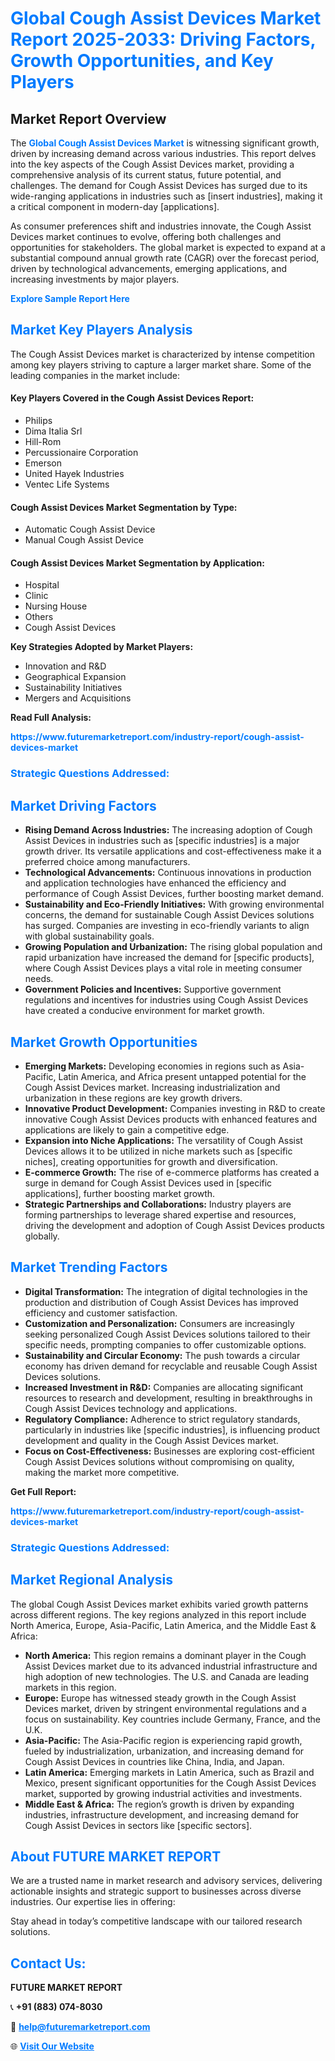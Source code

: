 <h1 style="color: #007BFF;">Global Cough Assist Devices Market Report 2025-2033: Driving Factors, Growth Opportunities, and Key Players</h1>

<section id="overview">
<h2>Market Report Overview</h2>
<p>The <a href="https://www.futuremarketreport.com/industry-report/cough-assist-devices-market" style="color: #007BFF; text-decoration: none;"><strong>Global Cough Assist Devices Market</strong></a> is witnessing significant growth, driven by increasing demand across various industries. This report delves into the key aspects of the Cough Assist Devices market, providing a comprehensive analysis of its current status, future potential, and challenges. The demand for Cough Assist Devices has surged due to its wide-ranging applications in industries such as [insert industries], making it a critical component in modern-day [applications].</p>
<p>As consumer preferences shift and industries innovate, the Cough Assist Devices market continues to evolve, offering both challenges and opportunities for stakeholders. The global market is expected to expand at a substantial compound annual growth rate (CAGR) over the forecast period, driven by technological advancements, emerging applications, and increasing investments by major players.</p>
</section>

<section id="overview">
<p><a href="https://www.futuremarketreport.com/request-sample/reportId=123365" style="color: #007BFF; text-decoration: none;"><strong>Explore Sample Report Here</strong></a></p>
</section>

<section id="key-players">
<h2 style="color: #007BFF;">Market Key Players Analysis</h2>
<p>The Cough Assist Devices market is characterized by intense competition among key players striving to capture a larger market share. Some of the leading companies in the market include:</p>
<h4>Key Players Covered in the Cough Assist Devices Report:</h4>
<ul><li>Philips</li><li>Dima Italia Srl</li><li>Hill-Rom</li><li>Percussionaire Corporation</li><li>Emerson</li><li>United Hayek Industries</li><li>Ventec Life Systems</li></ul>
<h4>Cough Assist Devices Market Segmentation by Type:</h4>
<ul><li>Automatic Cough Assist Device</li><li>Manual Cough Assist Device</li></ul>

<h4>Cough Assist Devices Market Segmentation by Application:</h4>
<ul><li>Hospital</li><li>Clinic</li><li>Nursing House</li><li>Others</li><li>Cough Assist Devices</li></ul>
<p><strong>Key Strategies Adopted by Market Players:</strong></p>
<ul>
<li>Innovation and R&D</li>
<li>Geographical Expansion</li>
<li>Sustainability Initiatives</li>
<li>Mergers and Acquisitions</li>
</ul>
</section>

<section>
<p><strong>Read Full Analysis: </strong></p><a href="https://www.futuremarketreport.com/industry-report/cough-assist-devices-market" style="color: #007BFF; text-decoration: none;"><strong>https://www.futuremarketreport.com/industry-report/cough-assist-devices-market</strong></a>
<h3 style="color: #007BFF;">Strategic Questions Addressed:</h3>
</section>

<section id="driving-factors">
<h2 style="color: #007BFF;">Market Driving Factors</h2>
<ul>
<li><strong>Rising Demand Across Industries:</strong> The increasing adoption of Cough Assist Devices in industries such as [specific industries] is a major growth driver. Its versatile applications and cost-effectiveness make it a preferred choice among manufacturers.</li>
<li><strong>Technological Advancements:</strong> Continuous innovations in production and application technologies have enhanced the efficiency and performance of Cough Assist Devices, further boosting market demand.</li>
<li><strong>Sustainability and Eco-Friendly Initiatives:</strong> With growing environmental concerns, the demand for sustainable Cough Assist Devices solutions has surged. Companies are investing in eco-friendly variants to align with global sustainability goals.</li>
<li><strong>Growing Population and Urbanization:</strong> The rising global population and rapid urbanization have increased the demand for [specific products], where Cough Assist Devices plays a vital role in meeting consumer needs.</li>
<li><strong>Government Policies and Incentives:</strong> Supportive government regulations and incentives for industries using Cough Assist Devices have created a conducive environment for market growth.</li>
</ul>
</section>

<section id="growth-opportunities">
<h2 style="color: #007BFF;">Market Growth Opportunities</h2>
<ul>
<li><strong>Emerging Markets:</strong> Developing economies in regions such as Asia-Pacific, Latin America, and Africa present untapped potential for the Cough Assist Devices market. Increasing industrialization and urbanization in these regions are key growth drivers.</li>
<li><strong>Innovative Product Development:</strong> Companies investing in R&D to create innovative Cough Assist Devices products with enhanced features and applications are likely to gain a competitive edge.</li>
<li><strong>Expansion into Niche Applications:</strong> The versatility of Cough Assist Devices allows it to be utilized in niche markets such as [specific niches], creating opportunities for growth and diversification.</li>
<li><strong>E-commerce Growth:</strong> The rise of e-commerce platforms has created a surge in demand for Cough Assist Devices used in [specific applications], further boosting market growth.</li>
<li><strong>Strategic Partnerships and Collaborations:</strong> Industry players are forming partnerships to leverage shared expertise and resources, driving the development and adoption of Cough Assist Devices products globally.</li>
</ul>
</section>

<section id="trending-factors">
<h2 style="color: #007BFF;">Market Trending Factors</h2>
<ul>
<li><strong>Digital Transformation:</strong> The integration of digital technologies in the production and distribution of Cough Assist Devices has improved efficiency and customer satisfaction.</li>
<li><strong>Customization and Personalization:</strong> Consumers are increasingly seeking personalized Cough Assist Devices solutions tailored to their specific needs, prompting companies to offer customizable options.</li>
<li><strong>Sustainability and Circular Economy:</strong> The push towards a circular economy has driven demand for recyclable and reusable Cough Assist Devices solutions.</li>
<li><strong>Increased Investment in R&D:</strong> Companies are allocating significant resources to research and development, resulting in breakthroughs in Cough Assist Devices technology and applications.</li>
<li><strong>Regulatory Compliance:</strong> Adherence to strict regulatory standards, particularly in industries like [specific industries], is influencing product development and quality in the Cough Assist Devices market.</li>
<li><strong>Focus on Cost-Effectiveness:</strong> Businesses are exploring cost-efficient Cough Assist Devices solutions without compromising on quality, making the market more competitive.</li>
</ul>
</section>

<section>
<p><strong>Get Full Report: </strong></p><a href="https://www.futuremarketreport.com/industry-report/cough-assist-devices-market" style="color: #007BFF; text-decoration: none;"><strong>https://www.futuremarketreport.com/industry-report/cough-assist-devices-market</strong></a>
<h3 style="color: #007BFF;">Strategic Questions Addressed:</h3>
</section>


<section id="regional-analysis">
<h2 style="color: #007BFF;">Market Regional Analysis</h2>
<p>The global Cough Assist Devices market exhibits varied growth patterns across different regions. The key regions analyzed in this report include North America, Europe, Asia-Pacific, Latin America, and the Middle East & Africa:</p>
<ul>
<li><strong>North America:</strong> This region remains a dominant player in the Cough Assist Devices market due to its advanced industrial infrastructure and high adoption of new technologies. The U.S. and Canada are leading markets in this region.</li>
<li><strong>Europe:</strong> Europe has witnessed steady growth in the Cough Assist Devices market, driven by stringent environmental regulations and a focus on sustainability. Key countries include Germany, France, and the U.K.</li>
<li><strong>Asia-Pacific:</strong> The Asia-Pacific region is experiencing rapid growth, fueled by industrialization, urbanization, and increasing demand for Cough Assist Devices in countries like China, India, and Japan.</li>
<li><strong>Latin America:</strong> Emerging markets in Latin America, such as Brazil and Mexico, present significant opportunities for the Cough Assist Devices market, supported by growing industrial activities and investments.</li>
<li><strong>Middle East & Africa:</strong> The region’s growth is driven by expanding industries, infrastructure development, and increasing demand for Cough Assist Devices in sectors like [specific sectors].</li>
</ul>
</section>

<footer>
<h2 style="color: #007BFF;">About FUTURE MARKET REPORT</h2>
<p>We are a trusted name in market research and advisory services, delivering actionable insights and strategic support to businesses across diverse industries. Our expertise lies in offering:</p>

<p>Stay ahead in today’s competitive landscape with our tailored research solutions.</p>

<h2 style="color: #007BFF;">Contact Us:</h2>
<p><strong>FUTURE MARKET REPORT</strong></p>
<p>📞 <strong>+91 (883) 074-8030</strong></p>
<p>📧 <strong><a href="mailto:help@futuremarketreport.com" style="color: #007BFF;">help@futuremarketreport.com</a></strong></p>
<p>🌐 <strong><a href="https://www.futuremarketreport.com/" style="color: #007BFF;">Visit Our Website</a></strong></p>
</footer>